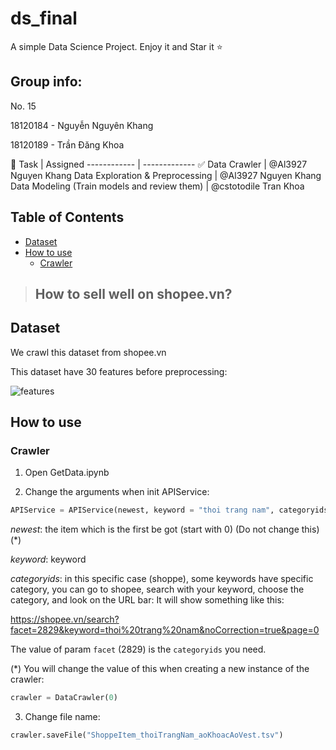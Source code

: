 # ds_final

A simple Data Science Project. Enjoy it and Star it :star:
## Group info:

No. 15

18120184 - Nguyễn Nguyên Khang

18120189 - Trần Đăng Khoa

:dart:
Task | Assigned
------------ | -------------
:white_check_mark: Data Crawler | @Al3927 Nguyen Khang
Data Exploration & Preprocessing | @Al3927 Nguyen Khang
Data Modeling (Train models and review them) | @cstotodile Tran Khoa

## Table of Contents

- [Dataset](#Dataset)
- [How to use](#how-to-use)
  - [Crawler](#Crawler)

> ## __How to sell well on shopee.vn?__

## Dataset

We crawl this dataset from shopee.vn

This dataset have 30 features before preprocessing:

![features](https://github.com/cstotodile/ds_final/blob/main/images/features.jpg?raw=true)

## How to use

### Crawler

1. Open GetData.ipynb

2. Change the arguments when init APIService:

```python
APIService = APIService(newest, keyword = "thoi trang nam", categoryids = "2829")
```

_newest_: the item which is the first be got (start with 0) (Do not change this)(*)

_keyword_: keyword

_categoryids_: in this specific case (shoppe), some keywords have specific category, you can go to shopee, search with your keyword, choose the category, and look on the URL bar:
It will show something like this:

https://shopee.vn/search?facet=2829&keyword=thoi%20trang%20nam&noCorrection=true&page=0

The value of param `facet` (2829) is the `categoryids` you need.

(*) You will change the value of this when creating a new instance of the crawler: 
```python 
crawler = DataCrawler(0)
```

3. Change file name: 
```python
crawler.saveFile("ShoppeItem_thoiTrangNam_aoKhoacAoVest.tsv")
```
